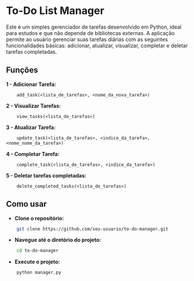 
# To-Do List Manager

Este é um simples gerenciador de tarefas desenvolvido em Python, ideal para estudos e que não depende de bibliotecas externas. A aplicação permite ao usuário gerenciar suas tarefas diárias com as seguintes funcionalidades básicas: adicionar, atualizar, visualizar, completar e deletar tarefas completadas.


## Funções

**1 - Adicionar Tarefa:**
```
    add_task(<lista_de_tarefas>, <nome_da_nova_tarefa>)
```
**2 - Visualizar Tarefas:**
```
    view_tasks(<lista_de_tarefas>)
```
**3 - Atualizar Tarefa:**
```
    update_task(<lista_de_tarefas>, <indice_da_tarefa>, <nome_nome_da_tarefa>)
```
**4 - Completar Tarefa:**
```
    complete_task(<lista_de_tarefas>, <indice_da_tarefa>)
```
**5 - Deletar tarefas completadas:**
```
    delete_completed_tasks(<lista_de_tarefas>)
```


## Como usar

- **Clone o repositório:**
```bash
    git clone https://github.com/seu-usuario/to-do-manager.git
```
- **Navegue até o diretório do projeto:**
```bash
    cd to-do-manager
```
- **Execute o projeto:**
```bash
    python manager.py
```